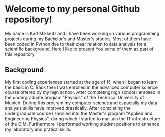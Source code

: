 # Welcome to my personal Github repository!

My name is Karl Miklautz and I have been working on various programming projects during my Bachelor's and Master's studies. 
Most of them have been coded in Python due to their clear relation to data analysis for a scientific background. 
Here I like to present You some of them as part of this repository.
 
 ## Background
 
 My first coding experiences started at the age of 16, when I began to learn the basic in C. 
 Back then I was enrolled in the advanced computer science course offered by my high school. 
 After completing high school I enrolled in the undergraduate program "Physics" of the Technical University of Munich.
 During this program my computer science and espacially my data analysis skills have improved drastically.
 After completing the undergraduate course I enrolled into the Master's program "Applied and Engineering Physics", during which I started to mantain the IT infrastructure of the DIM.
 Furthermore, I performed working student positions to enhance my laboratory and pratical skills.
 
 

